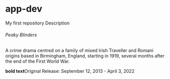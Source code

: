 # app-dev
My first repository 
Description
###### Peaky Blinders
A crime drama centred on a family of mixed Irish Traveller and Romani origins based in Birmingham, England, starting in 1919, several months after the end of the First World War.

**bold text**Original Release: September 12, 2013 - April 3, 2022
